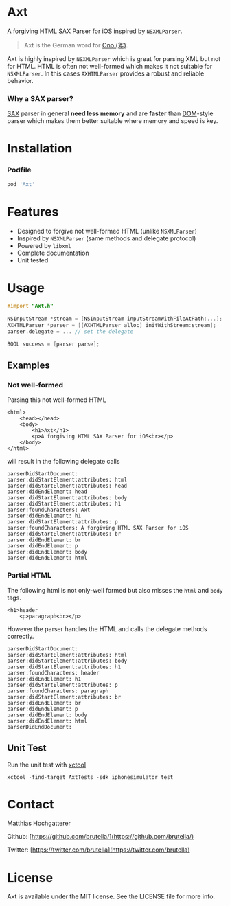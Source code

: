 # Axt

A forgiving HTML SAX Parser for iOS inspired by `NSXMLParser`.

> Axt is the German word for [Ono (斧)][Ono].

Axt is highly inspired by `NSXMLParser` which is great for parsing XML but not for HTML. HTML is often not well-formed which makes it not suitable for `NSXMLParser`. In this cases `AXHTMLParser` provides a robust and reliable behavior.

### Why a SAX parser?

[SAX](http://www.saxproject.org) parser in general **need less memory** and are **faster** than [DOM](http://en.wikipedia.org/wiki/Document_Object_Model)-style parser which makes them better suitable where memory and speed is key.

# Installation


### Podfile

```ruby
pod 'Axt'
```

# Features

- Designed to forgive not well-formed HTML (unlike `NSXMLParser`)
- Inspired by `NSXMLParser` (same methods and delegate protocol)
- Powered by `libxml`
- Complete documentation
- Unit tested

# Usage

```objective-c
#import "Axt.h"
    
NSInputStream *stream = [NSInputStream inputStreamWithFileAtPath:...];
AXHTMLParser *parser = [[AXHTMLParser alloc] initWithStream:stream];
parser.delegate = ... // set the delegate

BOOL success = [parser parse];
```

## Examples

### Not well-formed

Parsing this not well-formed HTML

    <html>
        <head></head>
        <body>
            <h1>Axt</h1>
            <p>A forgiving HTML SAX Parser for iOS<br></p>
        </body>
    </html>

will result in the following delegate calls

    parserDidStartDocument:
    parser:didStartElement:attributes: html
    parser:didStartElement:attributes: head
    parser:didEndElement: head
    parser:didStartElement:attributes: body
    parser:didStartElement:attributes: h1
    parser:foundCharacters: Axt
    parser:didEndElement: h1
    parser:didStartElement:attributes: p
    parser:foundCharacters: A forgiving HTML SAX Parser for iOS
    parser:didStartElement:attributes: br
    parser:didEndElement: br
    parser:didEndElement: p
    parser:didEndElement: body
    parser:didEndElement: html
    

### Partial HTML

The following html is not only-well formed but also misses the `html` and `body` tags.

    <h1>header
        <p>paragraph<br></p>

However the parser handles the HTML and calls the delegate methods correctly.

    parserDidStartDocument:
    parser:didStartElement:attributes: html
    parser:didStartElement:attributes: body
    parser:didStartElement:attributes: h1
    parser:foundCharacters: header
    parser:didEndElement: h1
    parser:didStartElement:attributes: p
    parser:foundCharacters: paragraph
    parser:didStartElement:attributes: br
    parser:didEndElement: br
    parser:didEndElement: p
    parser:didEndElement: body
    parser:didEndElement: html
    parserDidEndDocument:
    
## Unit Test

Run the unit test with [xctool](https://github.com/facebook/xctool)

    xctool -find-target AxtTests -sdk iphonesimulator test
    
# Contact

Matthias Hochgatterer

Github: [https://github.com/brutella/](https://github.com/brutella/)

Twitter: [https://twitter.com/brutella](https://twitter.com/brutella)


# License

Axt is available under the MIT license. See the LICENSE file for more info.

[Ono]: https://github.com/mattt/Ono